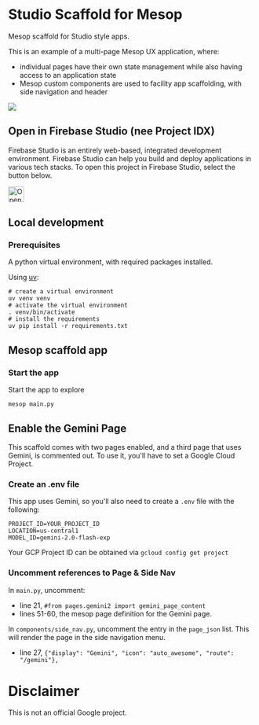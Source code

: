 # Studio Scaffold for Mesop


Mesop scaffold for Studio style apps.

This is an example of a multi-page Mesop UX application, where:

* individual pages have their own state management while also having access to an application state
* Mesop custom components are used to facility app scaffolding, with side navigation and header


![](./assets/example.gif)

## Open in Firebase Studio (nee Project IDX)

Firebase Studio is an entirely web-based, integrated development environment. Firebase Studio can help you build and deploy applications in various tech stacks. To open this project in Firebase Studio, select the button below.

<a href="https://studio.firebase.google.com/new?template=https%3A%2F%2Fgithub.com%2Fghchinoy%2Fstudio-scaffold">
  <picture>
    <source
      media="(prefers-color-scheme: dark)"
      srcset="https://cdn.firebasestudio.dev/btn/open_dark_32@2x.png">
    <source
      media="(prefers-color-scheme: light)"
      srcset="https://cdn.firebasestudio.dev/btn/open_light_32@2x.png">
    <img
      height="32"
      alt="Open in Firebase Studio"
      src="https://cdn.firebasestudio.dev/btn/open_purple_32@2x.png">
  </picture>
</a>

## Local development

### Prerequisites

A python virtual environment, with required packages installed.

Using [uv](https://github.com/astral-sh/uv):

```
# create a virtual environment
uv venv venv
# activate the virtual environment
. venv/bin/activate
# install the requirements
uv pip install -r requirements.txt
```


## Mesop scaffold app


### Start the app


Start the app to explore

```
mesop main.py
```

## Enable the Gemini Page

This scaffold comes with two pages enabled, and a third page that uses Gemini, is commented out. To use it, you'll have to set a Google Cloud Project.

### Create an .env file

This app uses Gemini, so you'll also need to create a `.env` file with the following:

```
PROJECT_ID=YOUR_PROJECT_ID
LOCATION=us-central1
MODEL_ID=gemini-2.0-flash-exp
```

Your GCP Project ID can be obtained via `gcloud config get project`

### Uncomment references to Page & Side Nav

In `main.py`, uncomment:

* line 21, `#from pages.gemini2 import gemini_page_content`
* lines 51-60, the mesop page definition for the Gemini page.

In `components/side_nav.py`, uncomment the entry in the `page_json` list. This will render the page in the side navigation menu.

* line 27, `{"display": "Gemini", "icon": "auto_awesome", "route": "/gemini"},`


# Disclaimer

This is not an official Google project.
